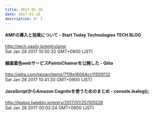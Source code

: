 ```yaml
---
title: 2017-01-28
date: 2017-01-28
description: B! 3
---
```


#### AMPの導入と効果について - Start Today Technologies TECH BLOG
http://tech.vasily.jp/entry/amp<br>
Sat Jan 28 2017 10:50:32 GMT+0900 (JST)<br>


#### 線画着色webサービスPaintsChainerを公開した - Qiita
http://qiita.com/taizan/items/7119e16064cc11500f32<br>
Sat Jan 28 2017 10:41:30 GMT+0900 (JST)<br>


#### JavaScriptからAmazon Cognitoを使うためのまとめ - console.lealog();
http://lealog.hateblo.jp/entry/2017/01/25/105528<br>
Sat Jan 28 2017 00:02:24 GMT+0900 (JST)<br>


